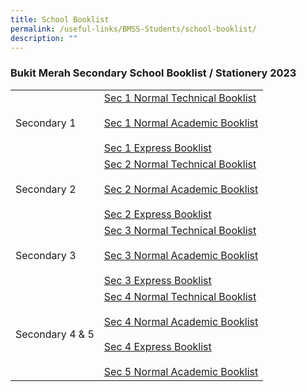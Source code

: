 ```yaml
---
title: School Booklist
permalink: /useful-links/BMSS-Students/school-booklist/
description: ""
---
```


### Bukit Merah Secondary School Booklist / Stationery 2023

|  |  |
|---|---|
| Secondary 1 | [Sec 1 Normal Technical Booklist](/files/Sec-1-Normal-Technical-Booklist-2023.pdf)<br><br>[Sec 1 Normal Academic Booklist](/files/Sec-1-Normal-Academic-Booklist-2023.pdf)<br><br>[Sec 1 Express Booklist](/files/Sec-1-Express-Booklist-2023.pdf) |
| Secondary 2 | [Sec 2 Normal Technical Booklist](/files/Sec-2-Normal-Technical-Booklist.pdf) <br><br>[Sec 2 Normal Academic Booklist](/files/Sec-2-Normal-Academic-Booklist.pdf)<br><br>[Sec 2 Express Booklist](/files/Sec-2-Express-Booklist.pdf) |
| Secondary 3 | [Sec 3 Normal Technical Booklist](/files/Sec-3-Normal-Technical-Booklist.pdf)<br><br>[Sec 3 Normal Academic Booklist](/files/Sec-3-Normal-Academic-Booklist.pdf)<br><br>[Sec 3 Express Booklist](/files/Sec-3-Express-Booklist.pdf) |
| Secondary 4 & 5 | [Sec 4 Normal Technical Booklist](/files/Sec-4-Normal-Technical-Booklist.pdf)<br><br>[Sec 4 Normal Academic Booklist](/files/Sec-4-Normal-Academic-Booklist.pdf)<br><br>[Sec 4 Express Booklist](/files/Sec-4-Express-Booklist.pdf)<br><br>[Sec 5 Normal Academic Booklist](/files/Sec-5-Normal-Academic-Booklist.pdf) |